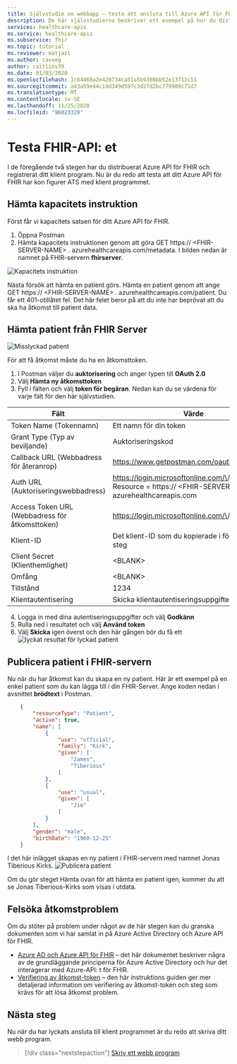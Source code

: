 ```yaml
---
title: Självstudie om webbapp – testa att ansluta till Azure API för FHIR
description: De här självstudierna beskriver ett exempel på hur du distribuerar ett enkelt webb program. I det här avsnittet av själv studie kursen får du hjälp med att testa att ansluta till FHIR-servern med Postman
services: healthcare-apis
ms.service: healthcare-apis
ms.subservice: fhir
ms.topic: tutorial
ms.reviewer: matjazl
ms.author: cavoeg
author: caitlinv39
ms.date: 01/03/2020
ms.openlocfilehash: 1c64468a2e420734ca51a5b9308bb52e13712c51
ms.sourcegitcommit: a43a59e44c14d349d597c3d2fd2bc779989c71d7
ms.translationtype: MT
ms.contentlocale: sv-SE
ms.lasthandoff: 11/25/2020
ms.locfileid: "96023320"
---
```

# <a name="testing-the-fhir-api"></a>Testa FHIR-API: et
I de föregående två stegen har du distribuerat Azure API för FHIR och registrerat ditt klient program. Nu är du redo att testa att ditt Azure API för FHIR har kon figurer ATS med klient programmet. 

## <a name="retrieve-capability-statement"></a>Hämta kapacitets instruktion
Först får vi kapacitets satsen för ditt Azure API för FHIR. 
1. Öppna Postman
1. Hämta kapacitets instruktionen genom att göra GET https:// \<FHIR-SERVER-NAME> . azurehealthcareapis.com/metadata. I bilden nedan är namnet på FHIR-servern **fhirserver**.

![Kapacitets instruktion](media/tutorial-web-app/postman-capability-statement.png)

Nästa försök att hämta en patient görs. Hämta en patient genom att ange GET https:// \<FHIR-SERVER-NAME> . azurehealthcareapis.com/patient. Du får ett 401-otillåtet fel. Det här felet beror på att du inte har beprövat att du ska ha åtkomst till patient data.

## <a name="get-patient-from-fhir-server"></a>Hämta patient från FHIR Server
![Misslyckad patient](media/tutorial-web-app/postman-patient-authorization-failed.png)

För att få åtkomst måste du ha en åtkomsttoken.
1. I Postman väljer du **auktorisering** och anger typen till **OAuth 2.0**
1. Välj **Hämta ny åtkomsttoken**
1. Fyll i fälten och välj **token för begäran**. Nedan kan du se värdena för varje fält för den här självstudien.

|Fält                |Värde                                                               |
|---------------------|--------------------------------------------------------------------|
|Token Name (Tokennamn)           |Ett namn för din token                                               |
|Grant Type (Typ av beviljande)           |Auktoriseringskod                                                  |
|Callback URL (Webbadress för återanrop)         |https://www.getpostman.com/oauth2/callback                          |
|Auth URL (Auktoriseringswebbadress)             |https://login.microsoftonline.com/\<AZURE-AD-TENANT-ID>/OAuth2/? Resource = https:// \<FHIR-SERVER-NAME> . azurehealthcareapis.com|
|Access Token URL (Webbadress för åtkomsttoken)     |https://login.microsoftonline.com/\<AZURE-AD-TENANT-ID>/oauth2/token|
|Klient-ID            |Det klient-ID som du kopierade i föregående steg             |
|Client Secret (Klienthemlighet)        |\<BLANK>                                                            |
|Omfång                |\<BLANK>                                                            |
|Tillstånd                |1234                                                                |
|Klientautentisering|Skicka klientautentiseringsuppgifter i brödtext                                     |

4. Logga in med dina autentiseringsuppgifter och välj **Godkänn**
1. Rulla ned i resultatet och välj **Använd token**
1. Välj **Skicka** igen överst och den här gången bör du få ett ![ lyckat resultat för lyckad patient](media/tutorial-web-app/postman-patient-authorization-success.png)

## <a name="post-patient-into-fhir-server"></a>Publicera patient i FHIR-servern
Nu när du har åtkomst kan du skapa en ny patient. Här är ett exempel på en enkel patient som du kan lägga till i din FHIR-Server. Ange koden nedan i avsnittet **brödtext** i Postman.

``` json
    {
        "resourceType": "Patient",
        "active": true,
        "name": [
            {
                "use": "official",
                "family": "Kirk",
                "given": [
                    "James",
                    "Tiberious"
                ]
            },
            {
                "use": "usual",
                "given": [
                    "Jim"
                ]
            }
        ],
        "gender": "male",
        "birthDate": "1960-12-25"
    }
```
I det här inlägget skapas en ny patient i FHIR-servern med namnet Jonas Tiberious Kirks.
![Publicera patient](media/tutorial-web-app/postman-post-patient.png)

Om du gör steget Hämta ovan för att hämta en patient igen, kommer du att se Jonas Tiberious-Kirks som visas i utdata.

## <a name="troubleshooting-access-issues"></a>Felsöka åtkomstproblem
Om du stöter på problem under något av de här stegen kan du granska dokumenten som vi har samlat in på Azure Active Directory och Azure API för FHIR. 

* [Azure AD och Azure API för FHIR](azure-ad-hcapi.md) – det här dokumentet beskriver några av de grundläggande principerna för Azure Active Directory och hur det interagerar med Azure-API: t för FHIR.
* [Verifiering av åtkomst-token](azure-ad-hcapi-token-validation.md) – den här instruktions guiden ger mer detaljerad information om verifiering av åtkomst-token och steg som krävs för att lösa åtkomst problem.

## <a name="next-steps"></a>Nästa steg
Nu när du har lyckats ansluta till klient programmet är du redo att skriva ditt webb program.

>[!div class="nextstepaction"]
>[Skriv ett webb program](tutorial-web-app-write-web-app.md)



